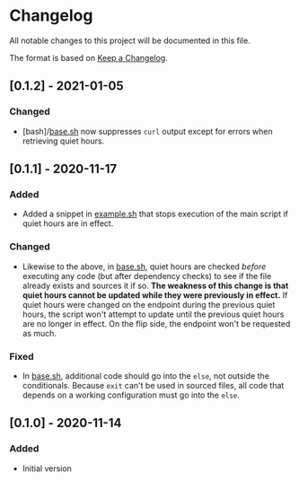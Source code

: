 # Changelog
All notable changes to this project will be documented in this file.

The format is based on [Keep a Changelog](https://keepachangelog.com/en/1.0.0/).

## [0.1.2] - 2021-01-05
### Changed
- [bash]/[base.sh] now suppresses `curl` output except for errors when retrieving quiet hours.

## [0.1.1] - 2020-11-17
### Added
- Added a snippet in [example.sh] that stops execution of the main script if quiet hours are in effect.

### Changed
- Likewise to the above, in [base.sh], quiet hours are checked *before* executing any code (but after dependency checks) to see if the file already exists and sources it if so. **The weakness of this change is that quiet hours cannot be updated while they were previously in effect.** If quiet hours were changed on the endpoint during the previous quiet hours, the script won't attempt to update until the previous quiet hours are no longer in effect. On the flip side, the endpoint won't be requested as much.

### Fixed
- In [base.sh], additional code should go into the `else`, not outside the conditionals. Because `exit` can't be used in sourced files, all code that depends on a working configuration must go into the `else`.

## [0.1.0] - 2020-11-14
### Added
- Initial version

[base.sh]: base.sh
[example.sh]: example.sh
